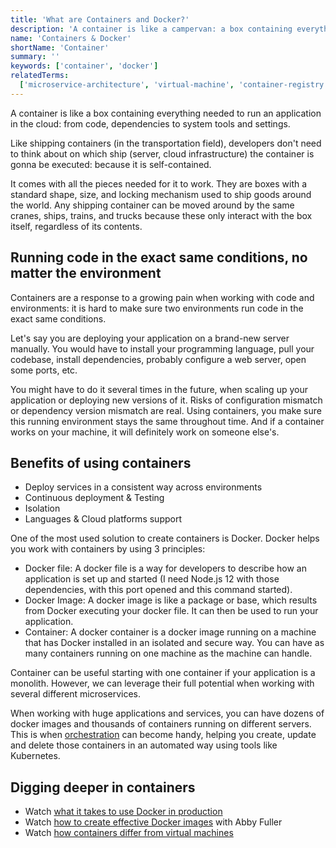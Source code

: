 ```yaml
---
title: 'What are Containers and Docker?'
description: 'A container is like a campervan: a box containing everything needed to work, anywhere.'
name: 'Containers & Docker'
shortName: 'Container'
summary: ''
keywords: ['container', 'docker']
relatedTerms:
  ['microservice-architecture', 'virtual-machine', 'container-registry']
---
```


A container is like a box containing everything needed to run an application in the cloud: from code, dependencies to system tools and settings.

Like shipping containers (in the transportation field), developers don't need to think about on which ship (server, cloud infrastructure) the container is gonna be executed: because it is self-contained.

It comes with all the pieces needed for it to work. They are boxes with a standard shape, size, and locking mechanism used to ship goods around the world. Any shipping container can be moved around by the same cranes, ships, trains, and trucks because these only interact with the box itself, regardless of its contents.

## Running code in the exact same conditions, no matter the environment

Containers are a response to a growing pain when working with code and environments: it is hard to make sure two environments run code in the exact same conditions.

Let's say you are deploying your application on a brand-new server manually. You would have to install your programming language, pull your codebase, install dependencies, probably configure a web server, open some ports, etc.

You might have to do it several times in the future, when scaling up your application or deploying new versions of it. Risks of configuration mismatch or dependency version mismatch are real. Using containers, you make sure this running environment stays the same throughout time. And if a container works on your machine, it will definitely work on someone else's.

## Benefits of using containers

- Deploy services in a consistent way across environments
- Continuous deployment & Testing
- Isolation
- Languages & Cloud platforms support

One of the most used solution to create containers is Docker. Docker helps you work with containers by using 3 principles:

- Docker file: A docker file is a way for developers to describe how an application is set up and started (I need Node.js 12 with those dependencies, with this port opened and this command started).
- Docker Image: A docker image is like a package or base, which results from Docker executing your docker file. It can then be used to run your application.
- Container: A docker container is a docker image running on a machine that has Docker installed in an isolated and secure way. You can have as many containers running on one machine as the machine can handle.

Container can be useful starting with one container if your application is a monolith. However, we can leverage their full potential when working with several different microservices.

When working with huge applications and services, you can have dozens of docker images and thousands of containers running on different servers. This is when [orchestration](#container-orchestration-and-kubernetes 'What is Container orchestration and Kubernetes?') can become handy, helping you create, update and delete those containers in an automated way using tools like Kubernetes.

## Digging deeper in containers

- Watch [what it takes to use Docker in production](https://www.youtube.com/watch?v=6jT83lT6TU8)
- Watch [how to create effective Docker images](https://www.youtube.com/watch?v=vlS5EiapiII) with Abby Fuller
- Watch [how containers differ from virtual machines](https://www.youtube.com/watch?v=TvnZTi_gaNc)
